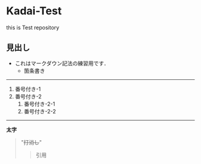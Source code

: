 # Kadai-Test
this is Test repository

## 見出し
* これはマークダウン記法の練習用です．
  * 箇条書き  

***

1. 番号付き-1
2. 番号付き-2
   1. 番号付き-2-1
   2. 番号付き-2-2


***

**太字**

>"~~打消し~~"
>>引用
